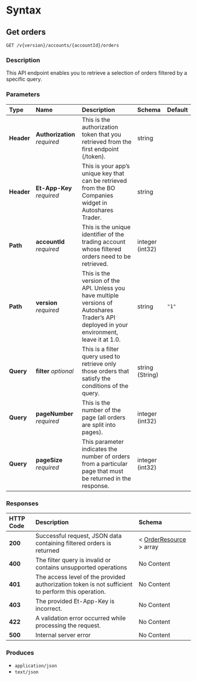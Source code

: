 # Syntax

## Get orders

```text
GET /v{version}/accounts/{accountId}/orders
```

### Description

This API endpoint enables you to retrieve a selection of orders filtered by a specific query.

### Parameters

| Type | Name | Description | Schema | Default |
| :--- | :--- | :--- | :--- | :--- |
| **Header** | **Authorization**   _required_ | This is the authorization token that you retrieved from the first endpoint \(/token\). | string |  |
| **Header** | **Et-App-Key**   _required_ | This is your app’s unique key that can be retrieved from the BO Companies widget in Autoshares Trader. | string |  |
| **Path** | **accountId**   _required_ | This is the unique identifier of the trading account whose filtered orders need to be retrieved. | integer \(int32\) |  |
| **Path** | **version**   _required_ | This is the version of the API. Unless you have multiple versions of Autoshares Trader’s API deployed in your environment, leave it at 1.0. | string | `"1"` |
| **Query** | **filter**   _optional_ | This is a filter query used to retrieve only those orders that satisfy the conditions of the query. | string \(String\) |  |
| **Query** | **pageNumber**   _required_ | This is the number of the page \(all orders are split into pages\). | integer \(int32\) |  |
| **Query** | **pageSize**   _required_ | This parameter indicates the number of orders from a particular page that must be returned in the response. | integer \(int32\) |  |

### Responses

| HTTP Code | Description | Schema |
| :--- | :--- | :--- |
| **200** | Successful request, JSON data containing filtered orders is returned | &lt; [OrderResource](orders_getorders.md#orderresource) &gt; array |
| **400** | The filter query is invalid or contains unsupported operations | No Content |
| **401** | The access level of the provided authorization token is not sufficient to perform this operation. | No Content |
| **403** | The provided Et-App-Key is incorrect. | No Content |
| **422** | A validation error occurred while processing the request. | No Content |
| **500** | Internal server error | No Content |

### Produces

* `application/json`
* `text/json`

